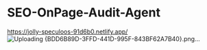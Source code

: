 # SEO-OnPage-Audit-Agent

https://jolly-speculoos-91d6b0.netlify.app/
![Uploading {BDD6B89D-3FFD-441D-995F-843BF62A7B40}.png…]()

